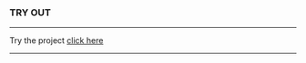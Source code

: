 ### TRY OUT

---

Try the project [click here][link]

---

[link]: http://chaitakgorai.me/javascript_projects/Rotating_nav
